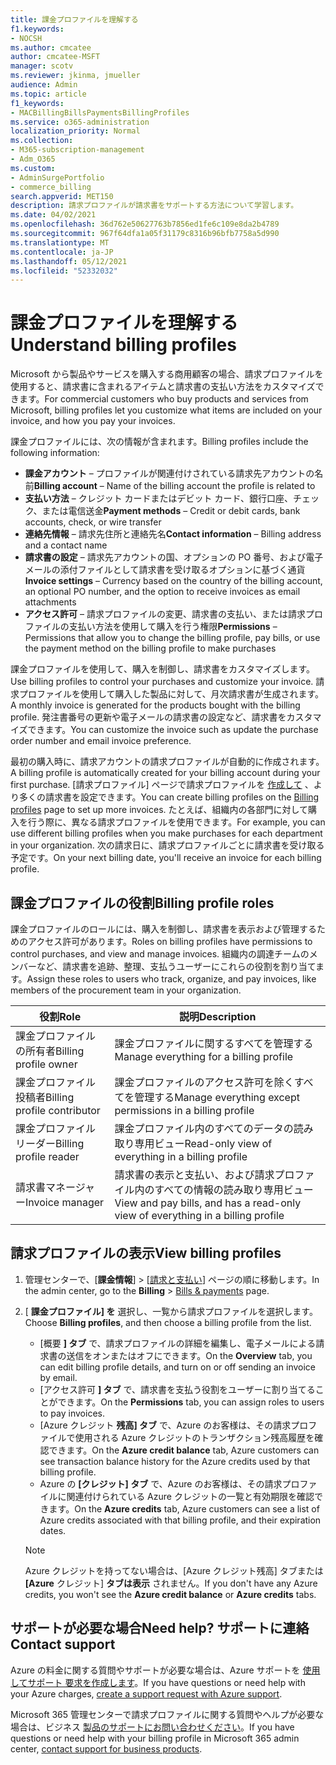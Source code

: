 ```yaml
---
title: 課金プロファイルを理解する
f1.keywords:
- NOCSH
ms.author: cmcatee
author: cmcatee-MSFT
manager: scotv
ms.reviewer: jkinma, jmueller
audience: Admin
ms.topic: article
f1_keywords:
- MACBillingBillsPaymentsBillingProfiles
ms.service: o365-administration
localization_priority: Normal
ms.collection:
- M365-subscription-management
- Adm_O365
ms.custom:
- AdminSurgePortfolio
- commerce_billing
search.appverid: MET150
description: 請求プロファイルが請求書をサポートする方法について学習します。
ms.date: 04/02/2021
ms.openlocfilehash: 36d762e50627763b7856ed1fe6c109e8da2b4789
ms.sourcegitcommit: 967f64dfa1a05f31179c8316b96bfb7758a5d990
ms.translationtype: MT
ms.contentlocale: ja-JP
ms.lasthandoff: 05/12/2021
ms.locfileid: "52332032"
---
```

# <a name="understand-billing-profiles"></a><span data-ttu-id="78a7e-103">課金プロファイルを理解する</span><span class="sxs-lookup"><span data-stu-id="78a7e-103">Understand billing profiles</span></span>

<span data-ttu-id="78a7e-104">Microsoft から製品やサービスを購入する商用顧客の場合、請求プロファイルを使用すると、請求書に含まれるアイテムと請求書の支払い方法をカスタマイズできます。</span><span class="sxs-lookup"><span data-stu-id="78a7e-104">For commercial customers who buy products and services from Microsoft, billing profiles let you customize what items are included on your invoice, and how you pay your invoices.</span></span>

<span data-ttu-id="78a7e-105">課金プロファイルには、次の情報が含まれます。</span><span class="sxs-lookup"><span data-stu-id="78a7e-105">Billing profiles include the following information:</span></span>

- <span data-ttu-id="78a7e-106">**課金アカウント** &ndash; プロファイルが関連付けされている請求先アカウントの名前</span><span class="sxs-lookup"><span data-stu-id="78a7e-106">**Billing account** &ndash; Name of the billing account the profile is related to</span></span>
- <span data-ttu-id="78a7e-107">**支払い方法** &ndash; クレジット カードまたはデビット カード、銀行口座、チェック、または電信送金</span><span class="sxs-lookup"><span data-stu-id="78a7e-107">**Payment methods** &ndash; Credit or debit cards, bank accounts, check, or wire transfer</span></span>
- <span data-ttu-id="78a7e-108">**連絡先情報** &ndash; 請求先住所と連絡先名</span><span class="sxs-lookup"><span data-stu-id="78a7e-108">**Contact information** &ndash; Billing address and a contact name</span></span>
- <span data-ttu-id="78a7e-109">**請求書の設定** &ndash; 請求先アカウントの国、オプションの PO 番号、および電子メールの添付ファイルとして請求書を受け取るオプションに基づく通貨</span><span class="sxs-lookup"><span data-stu-id="78a7e-109">**Invoice settings** &ndash; Currency based on the country of the billing account, an optional PO number, and the option to receive invoices as email attachments</span></span>
- <span data-ttu-id="78a7e-110">**アクセス許可** &ndash; 請求プロファイルの変更、請求書の支払い、または請求プロファイルの支払い方法を使用して購入を行う権限</span><span class="sxs-lookup"><span data-stu-id="78a7e-110">**Permissions** &ndash; Permissions that allow you to change the billing profile, pay bills, or use the payment method on the billing profile to make purchases</span></span>

<span data-ttu-id="78a7e-111">課金プロファイルを使用して、購入を制御し、請求書をカスタマイズします。</span><span class="sxs-lookup"><span data-stu-id="78a7e-111">Use billing profiles to control your purchases and customize your invoice.</span></span> <span data-ttu-id="78a7e-112">請求プロファイルを使用して購入した製品に対して、月次請求書が生成されます。</span><span class="sxs-lookup"><span data-stu-id="78a7e-112">A monthly invoice is generated for the products bought with the billing profile.</span></span> <span data-ttu-id="78a7e-113">発注書番号の更新や電子メールの請求書の設定など、請求書をカスタマイズできます。</span><span class="sxs-lookup"><span data-stu-id="78a7e-113">You can customize the invoice such as update the purchase order number and email invoice preference.</span></span>

<span data-ttu-id="78a7e-114">最初の購入時に、請求アカウントの請求プロファイルが自動的に作成されます。</span><span class="sxs-lookup"><span data-stu-id="78a7e-114">A billing profile is automatically created for your billing account during your first purchase.</span></span> <span data-ttu-id="78a7e-115">[請求プロファイル] ページで請求プロファイルを <a href="https://go.microsoft.com/fwlink/p/?linkid=2103629" target="_blank">作成して</a> 、より多くの請求書を設定できます。</span><span class="sxs-lookup"><span data-stu-id="78a7e-115">You can create billing profiles on the <a href="https://go.microsoft.com/fwlink/p/?linkid=2103629" target="_blank">Billing profiles</a> page to set up more invoices.</span></span> <span data-ttu-id="78a7e-116">たとえば、組織内の各部門に対して購入を行う際に、異なる請求プロファイルを使用できます。</span><span class="sxs-lookup"><span data-stu-id="78a7e-116">For example, you can use different billing profiles when you make purchases for each department in your organization.</span></span> <span data-ttu-id="78a7e-117">次の請求日に、請求プロファイルごとに請求書を受け取る予定です。</span><span class="sxs-lookup"><span data-stu-id="78a7e-117">On your next billing date, you'll receive an invoice for each billing profile.</span></span>

## <a name="billing-profile-roles"></a><span data-ttu-id="78a7e-118">課金プロファイルの役割</span><span class="sxs-lookup"><span data-stu-id="78a7e-118">Billing profile roles</span></span>

<span data-ttu-id="78a7e-119">課金プロファイルのロールには、購入を制御し、請求書を表示および管理するためのアクセス許可があります。</span><span class="sxs-lookup"><span data-stu-id="78a7e-119">Roles on billing profiles have permissions to control purchases, and view and manage invoices.</span></span> <span data-ttu-id="78a7e-120">組織内の調達チームのメンバーなど、請求書を追跡、整理、支払うユーザーにこれらの役割を割り当てます。</span><span class="sxs-lookup"><span data-stu-id="78a7e-120">Assign these roles to users who track, organize, and pay invoices, like members of the procurement team in your organization.</span></span>

| <span data-ttu-id="78a7e-121">役割</span><span class="sxs-lookup"><span data-stu-id="78a7e-121">Role</span></span>                         | <span data-ttu-id="78a7e-122">説明</span><span class="sxs-lookup"><span data-stu-id="78a7e-122">Description</span></span>                                                                      |
|----------------------------- |--------------------------------------------------------------------------------- |
| <span data-ttu-id="78a7e-123">課金プロファイルの所有者</span><span class="sxs-lookup"><span data-stu-id="78a7e-123">Billing profile owner</span></span>        | <span data-ttu-id="78a7e-124">課金プロファイルに関するすべてを管理する</span><span class="sxs-lookup"><span data-stu-id="78a7e-124">Manage everything for a billing profile</span></span>                                          |
| <span data-ttu-id="78a7e-125">課金プロファイル投稿者</span><span class="sxs-lookup"><span data-stu-id="78a7e-125">Billing profile contributor</span></span>  | <span data-ttu-id="78a7e-126">課金プロファイルのアクセス許可を除くすべてを管理する</span><span class="sxs-lookup"><span data-stu-id="78a7e-126">Manage everything except permissions in a billing profile</span></span>                        |
| <span data-ttu-id="78a7e-127">課金プロファイル リーダー</span><span class="sxs-lookup"><span data-stu-id="78a7e-127">Billing profile reader</span></span>       | <span data-ttu-id="78a7e-128">課金プロファイル内のすべてのデータの読み取り専用ビュー</span><span class="sxs-lookup"><span data-stu-id="78a7e-128">Read-only view of everything in a billing profile</span></span>                                |
| <span data-ttu-id="78a7e-129">請求書マネージャー</span><span class="sxs-lookup"><span data-stu-id="78a7e-129">Invoice manager</span></span>              | <span data-ttu-id="78a7e-130">請求書の表示と支払い、および請求プロファイル内のすべての情報の読み取り専用ビュー</span><span class="sxs-lookup"><span data-stu-id="78a7e-130">View and pay bills, and has a read-only view of everything in a billing profile</span></span>  |

## <a name="view-billing-profiles"></a><span data-ttu-id="78a7e-131">請求プロファイルの表示</span><span class="sxs-lookup"><span data-stu-id="78a7e-131">View billing profiles</span></span>

1. <span data-ttu-id="78a7e-132">管理センターで、[**課金情報**] \> [<a href="https://go.microsoft.com/fwlink/p/?linkid=2102895" target="_blank">請求と支払い</a>] ページの順に移動します。</span><span class="sxs-lookup"><span data-stu-id="78a7e-132">In the admin center, go to the **Billing** \> <a href="https://go.microsoft.com/fwlink/p/?linkid=2102895" target="_blank">Bills & payments</a> page.</span></span>
2. <span data-ttu-id="78a7e-133">[ **課金プロファイル] を** 選択し、一覧から請求プロファイルを選択します。</span><span class="sxs-lookup"><span data-stu-id="78a7e-133">Choose **Billing profiles**, and then choose a billing profile from the list.</span></span>

    - <span data-ttu-id="78a7e-134">[概要 **] タブ** で、請求プロファイルの詳細を編集し、電子メールによる請求書の送信をオンまたはオフにできます。</span><span class="sxs-lookup"><span data-stu-id="78a7e-134">On the **Overview** tab, you can edit billing profile details, and turn on or off sending an invoice by email.</span></span>
    - <span data-ttu-id="78a7e-135">[アクセス許可 **] タブ** で、請求書を支払う役割をユーザーに割り当てることができます。</span><span class="sxs-lookup"><span data-stu-id="78a7e-135">On the **Permissions** tab, you can assign roles to users to pay invoices.</span></span>
    - <span data-ttu-id="78a7e-136">[Azure クレジット **残高] タブ** で、Azure のお客様は、その請求プロファイルで使用される Azure クレジットのトランザクション残高履歴を確認できます。</span><span class="sxs-lookup"><span data-stu-id="78a7e-136">On the **Azure credit balance** tab, Azure customers can see transaction balance history for the Azure credits used by that billing profile.</span></span>
    - <span data-ttu-id="78a7e-137">Azure の **[クレジット] タブ** で、Azure のお客様は、その請求プロファイルに関連付けられている Azure クレジットの一覧と有効期限を確認できます。</span><span class="sxs-lookup"><span data-stu-id="78a7e-137">On the **Azure credits** tab, Azure customers can see a list of Azure credits associated with that billing profile, and their expiration dates.</span></span>

    > [!NOTE]
    > <span data-ttu-id="78a7e-138">Azure クレジットを持ってない場合は、[Azure クレジット残高] タブまたは **[Azure** クレジット] **タブは表示** されません。</span><span class="sxs-lookup"><span data-stu-id="78a7e-138">If you don't have any Azure credits, you won't see the **Azure credit balance** or **Azure credits** tabs.</span></span>

## <a name="need-help-contact-support"></a><span data-ttu-id="78a7e-139">サポートが必要な場合</span><span class="sxs-lookup"><span data-stu-id="78a7e-139">Need help?</span></span> <span data-ttu-id="78a7e-140">サポートに連絡</span><span class="sxs-lookup"><span data-stu-id="78a7e-140">Contact support</span></span>

<span data-ttu-id="78a7e-141">Azure の料金に関する質問やサポートが必要な場合は、Azure サポートを <a href="https://portal.azure.com/#blade/Microsoft_Azure_Support/HelpAndSupportBlade/newsupportrequest" target="_blank">使用してサポート 要求を作成します</a>。</span><span class="sxs-lookup"><span data-stu-id="78a7e-141">If you have questions or need help with your Azure charges, <a href="https://portal.azure.com/#blade/Microsoft_Azure_Support/HelpAndSupportBlade/newsupportrequest" target="_blank">create a support request with Azure support</a>.</span></span>

<span data-ttu-id="78a7e-142">Microsoft 365 管理センターで請求プロファイルに関する質問やヘルプが必要な場合は、ビジネス [製品のサポートにお問い合わせください](../../business-video/get-help-support.md)。</span><span class="sxs-lookup"><span data-stu-id="78a7e-142">If you have questions or need help with your billing profile in Microsoft 365 admin center, [contact support for business products](../../business-video/get-help-support.md).</span></span>
